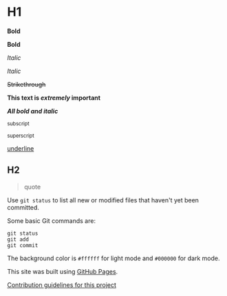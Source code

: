 # H1
**Bold** 

__Bold__

*Italic*

_Italic_

~~Strikethrough~~

**This text is _extremely_ important**

***All bold and italic***

<sub>subscript</sub>

<sup>superscript</sup>

<ins>underline</ins>

## H2

>quote

Use `git status` to list all new or modified files that haven't yet been committed.

Some basic Git commands are:
```
git status
git add
git commit
```

The background color is `#ffffff` for light mode and `#000000` for dark mode.

This site was built using [GitHub Pages](https://pages.github.com/).

[Contribution guidelines for this project](practic_1/index.html)
